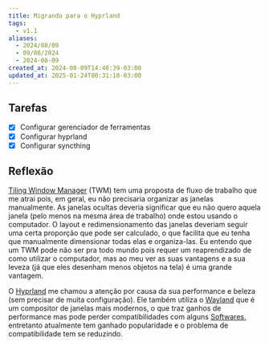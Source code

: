 ```yaml
---
title: Migrando para o Hyprland
tags:
  - v1.1
aliases:
  - 2024/08/09
  - 09/08/2024
  - 2024-08-09
created_at: 2024-08-09T14:46:39-03:00
updated_at: 2025-01-24T00:31:10-03:00
---
```

## Tarefas

- [x] Configurar gerenciador de ferramentas
- [x] Configurar hyprland
- [x] Configurar syncthing

## Reflexão

[Tiling Window Manager](content/atomos/2024/08/10/Tiling_Window_Manager.md) (TWM) tem uma proposta de fluxo de trabalho que me atrai pois, em geral, eu não precisaria organizar as janelas manualmente. As janelas ocultas deveria significar que eu não quero aquela janela (pelo menos na mesma área de trabalho) onde estou usando o computador. O layout e redimensionamento das janelas deveriam seguir uma certa proporção que pode ser calculado, o que facilita que eu tenha que manualmente dimensionar todas elas e organiza-las. Eu entendo que um TWM pode não ser pra todo mundo pois requer um reaprendizado de como utilizar o computador, mas ao meu ver as suas vantagens e a sua leveza (já que eles desenham menos objetos na tela) é uma grande vantagem.

O [Hyprland](content/entrada/2024/08/10/Hyprland.md) me chamou a atenção por causa da sua performance e beleza (sem precisar de muita configuração). Ele também utiliza o [Wayland](content/entrada/2024/08/17/Wayland.md)  que é um compositor de janelas mais modernos, o que traz ganhos de performance mas pode perder compatibilidades com alguns [Softwares](content/entrada/2024/07/26/Software.md), entretanto atualmente tem ganhado popularidade e o problema de compatibilidade tem se reduzindo.